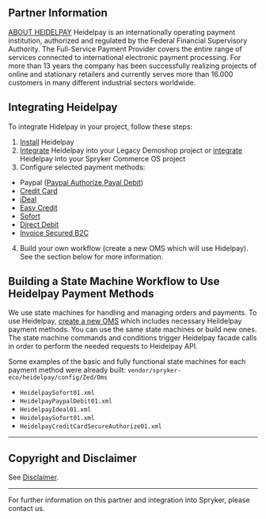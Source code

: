 ## Partner Information

[ABOUT HEIDELPAY](https://www.heidelpay.de/) 
Heidelpay is an internationally operating payment institution, authorized and regulated by the Federal Financial Supervisory Authority. The Full-Service Payment Provider covers the entire range of services connected to international electronic payment processing. For more than 13 years the company has been successfully realizing projects of online and stationary retailers and currently serves more than 16.000 customers in many different industrial sectors worldwide. 

## Integrating Heidelpay

To integrate Hidelpay in your project, follow these steps:

1. [Install](https://documentation.spryker.com/docs/en/en/heidelpay-installation) Heidelpay
2. [Integrate](https://documentation.spryker.com/docs/en/en/heidelpay-integration) Heidelpay into your Legacy Demoshop project or [integrate](https://documentation.spryker.com/docs/en/en/heidelpay-integration-scos)  Heidelpay into your Spryker Commerce OS project
3. Configure selected payment methods:

  - Paypal ([Paypal Authorize](https://documentation.spryker.com/docs/en/en/heidelpay-authorize),[Payal Debit](https://documentation.spryker.com/docs/en/en/heidelpay-paypal-debit))
  - [Credit Card](https://documentation.spryker.com/docs/en/en/heidelpay-credit-card)
  - [iDeal](https://documentation.spryker.com/docs/en/en/hedelpay-ideal)
  - [Easy Credit](https://documentation.spryker.com/docs/en/en/heidelpay-easy-credit)
  - [Sofort](https://documentation.spryker.com/docs/en/en/heidelay-sofort)
  - [Direct Debit](https://documentation.spryker.com/docs/en/en/heidelpay-direct-debit)
  - [Invoice Secured B2C](https://documentation.spryker.com/docs/en/en/heidelpay-invoice-secured-b2c)

4. Build your own workflow (create a new OMS which will use Hidelpay). See the section below for more information.

## Building a State Machine Workflow to Use Heidelpay Payment Methods

We use state machines for handling and managing orders and payments.
To use Heidelpay, [create a new OMS](http://documentation.spryker.com/v4/docs/oms-state-machine) which includes necessary Heildelpay payment methods. You can use the same state machines or build new ones. The state machine commands and conditions trigger Heidelpay facade calls in order to perform the needed requests to Heidelpay API.

Some examples of the basic and fully functional state machines for each payment method were already built: `vendor/spryker-eco/heidelpay/config/Zed/Oms`

* `HeidelpaySofort01.xml`
* `HeidelpayPaypalDebit01.xml`
* `HeidelpayIdeal01.xml`
* `HeidelpaySofort01.xml`
* `HeidelpayCreditCardSecureAuthorize01.xml`
---

## Copyright and Disclaimer

See [Disclaimer](https://github.com/spryker/spryker-documentation).

---
For further information on this partner and integration into Spryker, please contact us.

<div class="hubspot-form js-hubspot-form" data-portal-id="2770802" data-form-id="163e11fb-e833-4638-86ae-a2ca4b929a41" id="hubspot-1"></div>
